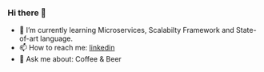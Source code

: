 ### Hi there 👋

- 🌱 I’m currently learning Microservices, Scalabilty Framework and State-of-art language.
- 📫 How to reach me: [linkedin](https://www.linkedin.com/in/sahussawud-khunruksa-221a18150/)
- 💬 Ask me about: Coffee & Beer

<!--START_SECTION:waka-->
<!--END_SECTION:waka-->

<!--
**sahussawud/sahussawud** is a ✨ _special_ ✨ repository because its `README.md` (this file) appears on your GitHub profile.

Here are some ideas to get you started:

- 🔭 I’m currently working on ...
- 🌱 I’m currently learning ...
- 👯 I’m looking to collaborate on ...
- 🤔 I’m looking for help with ...
- 💬 Ask me about ...
- 📫 How to reach me: ...
- 😄 Pronouns: ...
- ⚡ Fun fact: ...
-->
